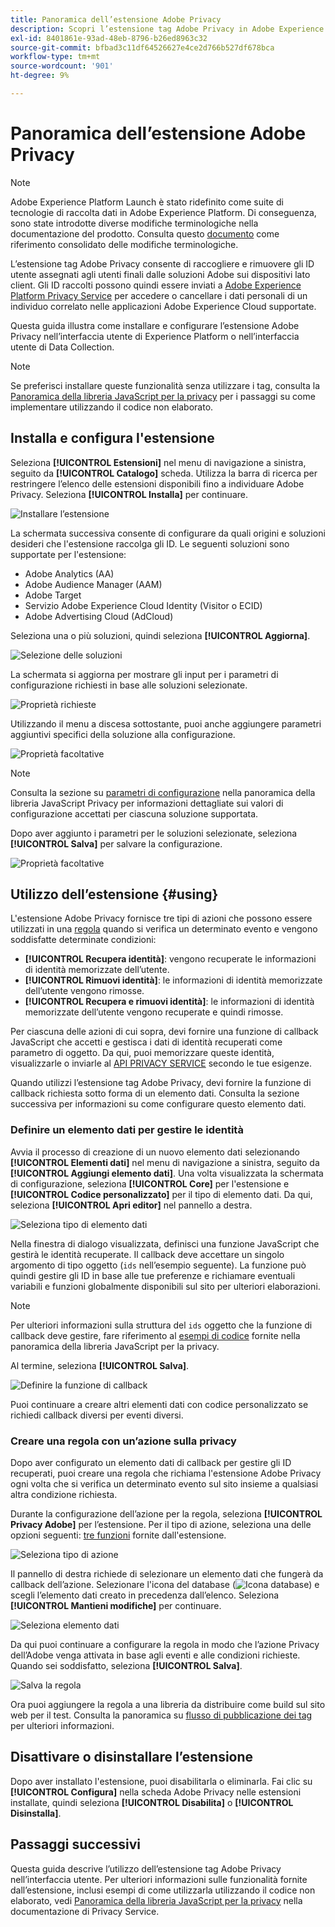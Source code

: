 ```yaml
---
title: Panoramica dell’estensione Adobe Privacy
description: Scopri l’estensione tag Adobe Privacy in Adobe Experience Platform.
exl-id: 8401861e-93ad-48eb-8796-b26ed8963c32
source-git-commit: bfbad3c11df64526627e4ce2d766b527df678bca
workflow-type: tm+mt
source-wordcount: '901'
ht-degree: 9%

---
```


# Panoramica dell’estensione Adobe Privacy

>[!NOTE]
>
>Adobe Experience Platform Launch è stato ridefinito come suite di tecnologie di raccolta dati in Adobe Experience Platform. Di conseguenza, sono state introdotte diverse modifiche terminologiche nella documentazione del prodotto. Consulta questo [documento](../../../term-updates.md) come riferimento consolidato delle modifiche terminologiche.

L’estensione tag Adobe Privacy consente di raccogliere e rimuovere gli ID utente assegnati agli utenti finali dalle soluzioni Adobe sui dispositivi lato client. Gli ID raccolti possono quindi essere inviati a [Adobe Experience Platform Privacy Service](../../../../privacy-service/home.md) per accedere o cancellare i dati personali di un individuo correlato nelle applicazioni Adobe Experience Cloud supportate.

Questa guida illustra come installare e configurare l’estensione Adobe Privacy nell’interfaccia utente di Experience Platform o nell’interfaccia utente di Data Collection.

>[!NOTE]
>
>Se preferisci installare queste funzionalità senza utilizzare i tag, consulta la [Panoramica della libreria JavaScript per la privacy](../../../../privacy-service/js-library.md) per i passaggi su come implementare utilizzando il codice non elaborato.

## Installa e configura l&#39;estensione 

Seleziona **[!UICONTROL Estensioni]** nel menu di navigazione a sinistra, seguito da **[!UICONTROL Catalogo]** scheda. Utilizza la barra di ricerca per restringere l’elenco delle estensioni disponibili fino a individuare Adobe Privacy. Seleziona **[!UICONTROL Installa]** per continuare.

![Installare l’estensione](../../../images/extensions/client/privacy/install.png)

La schermata successiva consente di configurare da quali origini e soluzioni desideri che l&#39;estensione raccolga gli ID. Le seguenti soluzioni sono supportate per l&#39;estensione:

* Adobe Analytics (AA)
* Adobe Audience Manager (AAM)
* Adobe Target
* Servizio Adobe Experience Cloud Identity (Visitor o ECID)
* Adobe Advertising Cloud (AdCloud)

Seleziona una o più soluzioni, quindi seleziona **[!UICONTROL Aggiorna]**.

![Selezione delle soluzioni](../../../images/extensions/client/privacy/select-solutions.png)

La schermata si aggiorna per mostrare gli input per i parametri di configurazione richiesti in base alle soluzioni selezionate.

![Proprietà richieste](../../../images/extensions/client/privacy/required-properties.png)

Utilizzando il menu a discesa sottostante, puoi anche aggiungere parametri aggiuntivi specifici della soluzione alla configurazione.

![Proprietà facoltative](../../../images/extensions/client/privacy/optional-properties.png)

>[!NOTE]
>
>Consulta la sezione su [parametri di configurazione](../../../../privacy-service/js-library.md#config-params) nella panoramica della libreria JavaScript Privacy per informazioni dettagliate sui valori di configurazione accettati per ciascuna soluzione supportata.

Dopo aver aggiunto i parametri per le soluzioni selezionate, seleziona **[!UICONTROL Salva]** per salvare la configurazione.

![Proprietà facoltative](../../../images/extensions/client/privacy/save-config.png)

## Utilizzo dell’estensione {#using}

L&#39;estensione Adobe Privacy fornisce tre tipi di azioni che possono essere utilizzati in una [regola](../../../ui/managing-resources/rules.md) quando si verifica un determinato evento e vengono soddisfatte determinate condizioni:

* **[!UICONTROL Recupera identità]**: vengono recuperate le informazioni di identità memorizzate dell’utente.
* **[!UICONTROL Rimuovi identità]**: le informazioni di identità memorizzate dell’utente vengono rimosse.
* **[!UICONTROL Recupera e rimuovi identità]**: le informazioni di identità memorizzate dell’utente vengono recuperate e quindi rimosse.

Per ciascuna delle azioni di cui sopra, devi fornire una funzione di callback JavaScript che accetti e gestisca i dati di identità recuperati come parametro di oggetto. Da qui, puoi memorizzare queste identità, visualizzarle o inviarle al [API PRIVACY SERVICE](../../../../privacy-service/api/overview.md) secondo le tue esigenze.

Quando utilizzi l’estensione tag Adobe Privacy, devi fornire la funzione di callback richiesta sotto forma di un elemento dati. Consulta la sezione successiva per informazioni su come configurare questo elemento dati.

### Definire un elemento dati per gestire le identità

Avvia il processo di creazione di un nuovo elemento dati selezionando **[!UICONTROL Elementi dati]** nel menu di navigazione a sinistra, seguito da **[!UICONTROL Aggiungi elemento dati]**. Una volta visualizzata la schermata di configurazione, seleziona **[!UICONTROL Core]** per l&#39;estensione e **[!UICONTROL Codice personalizzato]** per il tipo di elemento dati. Da qui, seleziona **[!UICONTROL Apri editor]** nel pannello a destra.

![Seleziona tipo di elemento dati](../../../images/extensions/client/privacy/data-element-type.png)

Nella finestra di dialogo visualizzata, definisci una funzione JavaScript che gestirà le identità recuperate. Il callback deve accettare un singolo argomento di tipo oggetto (`ids` nell’esempio seguente). La funzione può quindi gestire gli ID in base alle tue preferenze e richiamare eventuali variabili e funzioni globalmente disponibili sul sito per ulteriori elaborazioni.

>[!NOTE]
>
>Per ulteriori informazioni sulla struttura del `ids` oggetto che la funzione di callback deve gestire, fare riferimento al [esempi di codice](../../../../privacy-service/js-library.md#samples) fornite nella panoramica della libreria JavaScript per la privacy.

Al termine, seleziona **[!UICONTROL Salva]**.

![Definire la funzione di callback](../../../images/extensions/client/privacy/define-custom-code.png)

Puoi continuare a creare altri elementi dati con codice personalizzato se richiedi callback diversi per eventi diversi.

### Creare una regola con un’azione sulla privacy

Dopo aver configurato un elemento dati di callback per gestire gli ID recuperati, puoi creare una regola che richiama l&#39;estensione Adobe Privacy ogni volta che si verifica un determinato evento sul sito insieme a qualsiasi altra condizione richiesta.

Durante la configurazione dell’azione per la regola, seleziona **[!UICONTROL Privacy Adobe]** per l’estensione. Per il tipo di azione, seleziona una delle opzioni seguenti: [tre funzioni](#using) fornite dall&#39;estensione.

![Seleziona tipo di azione](../../../images/extensions/client/privacy/action-type.png)

Il pannello di destra richiede di selezionare un elemento dati che fungerà da callback dell’azione. Selezionare l&#39;icona del database (![Icona database](../../../images/extensions/client/privacy/database.png)) e scegli l’elemento dati creato in precedenza dall’elenco. Seleziona **[!UICONTROL Mantieni modifiche]** per continuare.

![Seleziona elemento dati](../../../images/extensions/client/privacy/add-data-element.png)

Da qui puoi continuare a configurare la regola in modo che l’azione Privacy dell’Adobe venga attivata in base agli eventi e alle condizioni richieste. Quando sei soddisfatto, seleziona **[!UICONTROL Salva]**.

![Salva la regola](../../../images/extensions/client/privacy/save-rule.png)

Ora puoi aggiungere la regola a una libreria da distribuire come build sul sito web per il test. Consulta la panoramica su [flusso di pubblicazione dei tag](../../../ui/publishing/overview.md) per ulteriori informazioni.

## Disattivare o disinstallare l’estensione

Dopo aver installato l&#39;estensione, puoi disabilitarla o eliminarla. Fai clic su **[!UICONTROL Configura]** nella scheda Adobe Privacy nelle estensioni installate, quindi seleziona **[!UICONTROL Disabilita]** o **[!UICONTROL Disinstalla]**.

## Passaggi successivi

Questa guida descrive l’utilizzo dell’estensione tag Adobe Privacy nell’interfaccia utente. Per ulteriori informazioni sulle funzionalità fornite dall’estensione, inclusi esempi di come utilizzarla utilizzando il codice non elaborato, vedi [Panoramica della libreria JavaScript per la privacy](../../../../privacy-service/js-library.md) nella documentazione di Privacy Service.
